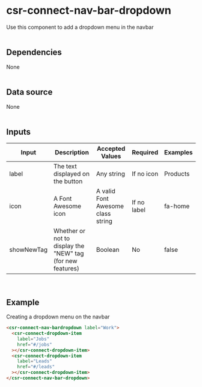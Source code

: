 # csr-connect-nav-bar-dropdown

Use this component to add a dropdown menu in the navbar<br><br>

## Dependencies

None<br><br>

## Data source

None<br><br>

## Inputs

| Input      | Description                                                | Accepted Values                   | Required    | Examples |
| ---------- | ---------------------------------------------------------- | --------------------------------- | ----------- | -------- |
| label      | The text displayed on the button                           | Any string                        | If no icon  | Products |
| icon       | A Font Awesome icon                                        | A valid Font Awesome class string | If no label | fa-home  |
| showNewTag | Whether or not to display the "NEW" tag (for new features) | Boolean                           | No          | false    |

<br>

## Example

Creating a dropdown menu on the navbar

```html
<csr-connect-nav-bardropdown label="Work">
  <csr-connect-dropdown-item
    label="Jobs"
    href="#/jobs"
  ></csr-connect-dropdown-item>
  <csr-connect-dropdown-item
    label="Leads"
    href="#/leads"
  ></csr-connect-dropdown-item>
</csr-connect-nav-bar-dropdown>
```
